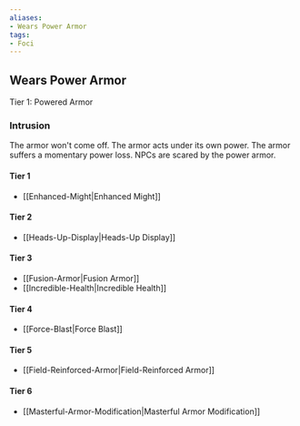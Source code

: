 ```yaml
---
aliases:
- Wears Power Armor
tags:
- Foci
---
```


  
## Wears Power Armor  
Tier 1: Powered Armor  
 ### Intrusion  
The armor won't come off. The armor acts under its own power. The armor suffers a momentary power loss. NPCs are scared by the power armor.   
#### Tier 1    
* [[Enhanced-Might|Enhanced Might]]  
#### Tier 2    
* [[Heads-Up-Display|Heads-Up Display]]  
#### Tier 3    
  - [[Fusion-Armor|Fusion Armor]]  
  - [[Incredible-Health|Incredible Health]]  
#### Tier 4    
* [[Force-Blast|Force Blast]]  
#### Tier 5    
* [[Field-Reinforced-Armor|Field-Reinforced Armor]]  
#### Tier 6    
  - [[Masterful-Armor-Modification|Masterful Armor Modification]]